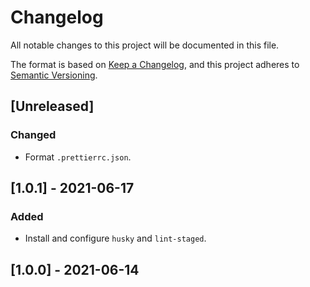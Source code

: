 # Changelog

All notable changes to this project will be documented in this file.

The format is based on [Keep a Changelog](https://keepachangelog.com/en/1.0.0/), and this project adheres to [Semantic Versioning](https://semver.org/spec/v2.0.0.html).

## [Unreleased]

### Changed

-   Format `.prettierrc.json`.

## [1.0.1] - 2021-06-17

### Added

-   Install and configure `husky` and `lint-staged`.

## [1.0.0] - 2021-06-14
